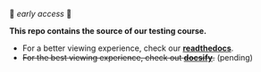 🚧 *early access* 🚧

**This repo contains the source of our testing course.**

- For a better viewing experience, check our [**readthedocs**](https://start-testing.readthedocs.io/en/master/).
- ~~For the best viewing experience, check out [**docsify**](https://docsify.js.org/#/).~~ (pending)

